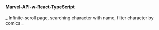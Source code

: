 #### Marvel-API-w-React-TypeScript ####
_ Infinite-scroll page, searching character with name, filter character by comics _
